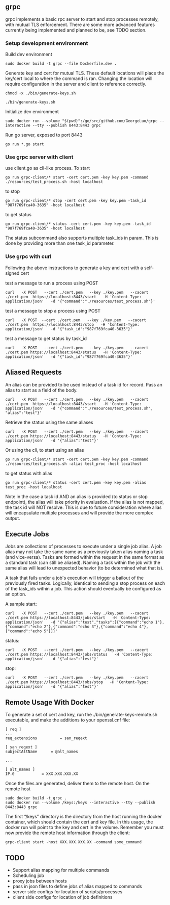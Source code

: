 ## grpc

grpc implements a basic rpc server to start and stop processes remotely, with mutual TLS enforcement. There are some more advanced features currently being implemented and planned to be, see TODO section.

### Setup development environment
Build dev environment
```
sudo docker build -t grpc --file Dockerfile.dev .
```
Generate key and cert for mutual TLS. These default locations will place the key/cert local to where the command is ran. Changing the location will require configuration in the server and client to reference correctly.
```
chmod +x ./bin/generate-keys.sh
```
```
./bin/generate-keys.sh
```
Initialize dev environment
```
sudo docker run --volume "$(pwd)":/go/src/github.com/GeorgeLuo/grpc --interactive --tty --publish 8443:8443 grpc
```
Run go server, exposed to port 8443
```
go run *.go start
```

### Use grpc server with client
use client.go as cli-like process. To start

```
go run grpc-client/* start -cert cert.pem -key key.pem -command ./resources/test_process.sh -host localhost
```
to stop
```
go run grpc-client/* stop -cert cert.pem -key key.pem -task_id "987f769fca40-3635" -host localhost
```
to get status
```
go run grpc-client/* status -cert cert.pem -key key.pem -task_id "987f769fca40-3635" -host localhost
```

The status subcommand also supports multiple task_ids in param. This is done by providing more than one task_id parameter.

### Use grpc with curl

Following the above instructions to generate a key and cert with a self-signed cert

test a message to run a process using POST
```
curl   -X POST   --cert ./cert.pem   --key ./key.pem   --cacert ./cert.pem  https://localhost:8443/start   -H 'Content-Type: application/json'   -d '{"command":"./resources/test_process.sh"}'
```
test a message to stop a process using POST
```
curl   -X POST  --cert ./cert.pem   --key ./key.pem   --cacert ./cert.pem  https://localhost:8443/stop   -H 'Content-Type: application/json'   -d '{"task_id":"987f769fca40-3635"}'
```
test a message to get status by task_id
```
curl   -X POST   --cert ./cert.pem   --key ./key.pem   --cacert ./cert.pem https://localhost:8443/status   -H 'Content-Type: application/json'   -d '{"task_id":"987f769fca40-3635"}'
```

## Aliased Requests

An alias can be provided to be used instead of a task id for record. Pass an alias to start as a field of the body.

```
curl   -X POST   --cert ./cert.pem   --key ./key.pem   --cacert ./cert.pem  https://localhost:8443/start   -H 'Content-Type: application/json'   -d '{"command":"./resources/test_process.sh", "alias":"test"}'
```

Retrieve the status using the same aliases
```
curl   -X POST   --cert ./cert.pem   --key ./key.pem   --cacert ./cert.pem https://localhost:8443/status   -H 'Content-Type: application/json'   -d '{"alias":"test"}'
```

Or using the cli, to start using an alias
```
go run grpc-client/* start -cert cert.pem -key key.pem -command ./resources/test_process.sh -alias test_proc -host localhost
```
to get status with alias
```
go run grpc-client/* status -cert cert.pem -key key.pem -alias test_proc -host localhost
```

Note in the case a task id AND an alias is provided (to status or stop endpoint), the alias will take priority in evaluation. If the alias is not mapped, the task id will NOT resolve. This is due to future consideration where alias will encapsulate multiple processes and will provide the more complex output.

## Execute Jobs

Jobs are collections of processes to execute under a single job alias. A job alias may not take the same name as a previously taken alias naming a task (and vice-versa). Tasks are formed within the request in the same format as a standard task (can still be aliased). Naming a task within the job with the same alias will lead to unexpected behavior (to be determined what that is).

A task that fails under a job's execution will trigger a bailout of the previously fired tasks. Logically, identical to sending a stop process on each of the task_ids within a job. This action should eventually be configured as an option.

A sample start:
```
curl   -X POST   --cert ./cert.pem   --key ./key.pem   --cacert ./cert.pem https://localhost:8443/jobs/start   -H 'Content-Type: application/json'   -d '{"alias":"test","tasks":[{"command":"echo 1"},{"command":"echo 2"},{"command":"echo 3"},{"command":"echo 4"},{"command":"echo 5"}]}'
```

status:
```
curl   -X POST   --cert ./cert.pem   --key ./key.pem   --cacert ./cert.pem https://localhost:8443/jobs/status   -H 'Content-Type: application/json'   -d '{"alias":"test"}'
```

stop:
```
curl   -X POST   --cert ./cert.pem   --key ./key.pem   --cacert ./cert.pem https://localhost:8443/jobs/stop   -H 'Content-Type: application/json'   -d '{"alias":"test"}'
```

## Remote Usage With Docker

To generate a set of cert and key, run the ./bin/generate-keys-remote.sh executable, and make the additions to your openssl.cnf file:

```
[ req ]
...
req_extensions          = san_reqext

[ san_reqext ]
subjectAltName      = @alt_names

...

[ alt_names ]
IP.0            = XXX.XXX.XXX.XX
```

Once the files are generated, deliver them to the remote host. On the remote host

```
sudo docker build -t grpc .
sudo docker run --volume /keys:/keys --interactive --tty --publish 8443:8443 grpc
```

The first “/keys” directory is the directory from the host running the docker container, which should contain the cert and key file. In this usage, the docker run will point to the key and cert in the volume. Remember you must now provide the remote host information through the client:

```
grpc-client start -host XXX.XXX.XXX.XX -command some_command
```

## TODO

- Support alias mapping for multiple commands
- Scheduling job
- proxy jobs between hosts
- pass in json files to define jobs of alias mapped to commands
- server side configs for location of scripts/processes
- client side configs for location of job definitions

